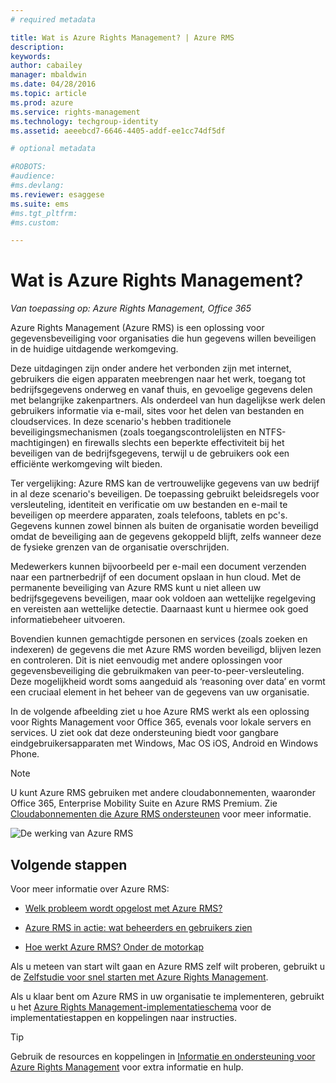 ```yaml
---
# required metadata

title: Wat is Azure Rights Management? | Azure RMS
description:
keywords:
author: cabailey
manager: mbaldwin
ms.date: 04/28/2016
ms.topic: article
ms.prod: azure
ms.service: rights-management
ms.technology: techgroup-identity
ms.assetid: aeeebcd7-6646-4405-addf-ee1cc74df5df

# optional metadata

#ROBOTS:
#audience:
#ms.devlang:
ms.reviewer: esaggese
ms.suite: ems
#ms.tgt_pltfrm:
#ms.custom:

---
```


# Wat is Azure Rights Management?

*Van toepassing op: Azure Rights Management, Office 365*


Azure Rights Management (Azure RMS) is een oplossing voor gegevensbeveiliging voor organisaties die hun gegevens willen beveiligen in de huidige uitdagende werkomgeving.

Deze uitdagingen zijn onder andere het verbonden zijn met internet, gebruikers die eigen apparaten meebrengen naar het werk, toegang tot bedrijfsgegevens onderweg en vanaf thuis, en gevoelige gegevens delen met belangrijke zakenpartners. Als onderdeel van hun dagelijkse werk delen gebruikers informatie via e-mail, sites voor het delen van bestanden en cloudservices. In deze scenario's hebben traditionele beveiligingsmechanismen (zoals toegangscontrolelijsten en NTFS-machtigingen) en firewalls slechts een beperkte effectiviteit bij het beveiligen van de bedrijfsgegevens, terwijl u de gebruikers ook een efficiënte werkomgeving wilt bieden.

Ter vergelijking: Azure RMS kan de vertrouwelijke gegevens van uw bedrijf in al deze scenario's beveiligen. De toepassing gebruikt beleidsregels voor versleuteling, identiteit en verificatie om uw bestanden en e-mail te beveiligen op meerdere apparaten, zoals telefoons, tablets en pc's. Gegevens kunnen zowel binnen als buiten de organisatie worden beveiligd omdat de beveiliging aan de gegevens gekoppeld blijft, zelfs wanneer deze de fysieke grenzen van de organisatie overschrijden.

Medewerkers kunnen bijvoorbeeld per e-mail een document verzenden naar een partnerbedrijf of een document opslaan in hun cloud. Met de permanente beveiliging van Azure RMS kunt u niet alleen uw bedrijfsgegevens beveiligen, maar ook voldoen aan wettelijke regelgeving en vereisten aan wettelijke detectie. Daarnaast kunt u hiermee ook goed informatiebeheer uitvoeren.

Bovendien kunnen gemachtigde personen en services (zoals zoeken en indexeren) de gegevens die met Azure RMS worden beveiligd, blijven lezen en controleren. Dit is niet eenvoudig met andere oplossingen voor gegevensbeveiliging die gebruikmaken van peer-to-peer-versleuteling. Deze mogelijkheid wordt soms aangeduid als ‘reasoning over data’ en vormt een cruciaal element in het beheer van de gegevens van uw organisatie.

In de volgende afbeelding ziet u hoe Azure RMS werkt als een oplossing voor Rights Management voor Office 365, evenals voor lokale servers en services. U ziet ook dat deze ondersteuning biedt voor gangbare eindgebruikersapparaten met Windows, Mac OS iOS, Android en Windows Phone.

> [!NOTE]
U kunt Azure RMS gebruiken met andere cloudabonnementen, waaronder Office 365, Enterprise Mobility Suite en Azure RMS Premium. Zie [Cloudabonnementen die Azure RMS ondersteunen](../get-started/requirements-subscriptions.md) voor meer informatie.

![De werking van Azure RMS](../media/AzRMS_elements.png)

## Volgende stappen

Voor meer informatie over Azure RMS:

-   [Welk probleem wordt opgelost met Azure RMS?](azure-rms-problems-it-solves.md)

-   [Azure RMS in actie: wat beheerders en gebruikers zien](what-admins-users-see.md)

-   [Hoe werkt Azure RMS? Onder de motorkap](how-does-it-work.md)



Als u meteen van start wilt gaan en Azure RMS zelf wilt proberen, gebruikt u de [Zelfstudie voor snel starten met Azure Rights Management](../get-started/quick-start-tutorial.md).

Als u klaar bent om Azure RMS in uw organisatie te implementeren, gebruikt u het [Azure Rights Management-implementatieschema](../plan-design/deployment-roadmap.md) voor de implementatiestappen en koppelingen naar instructies.

> [!TIP]
> Gebruik de resources en koppelingen in [Informatie en ondersteuning voor Azure Rights Management](../get-started/information-support.md) voor extra informatie en hulp.


<!--HONumber=May16_HO1-->



